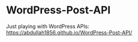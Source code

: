 # WordPress-Post-API
Just playing with WordPress APIs:
https://abdullah1856.github.io/WordPress-Post-API/
